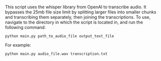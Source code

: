 This script uses the whisper library from OpenAI to transcribe audio. It bypasses the 25mb file size limit by splitting larger files into smaller chunks and transcribing them separately, then joining the transcriptions. To use, navigate to the directory in which the script is located in, and run the following command:
```
python main.py path_to_audio_file output_text_file
```
For example:
```
python main.py audio_file.wav transcription.txt
```

